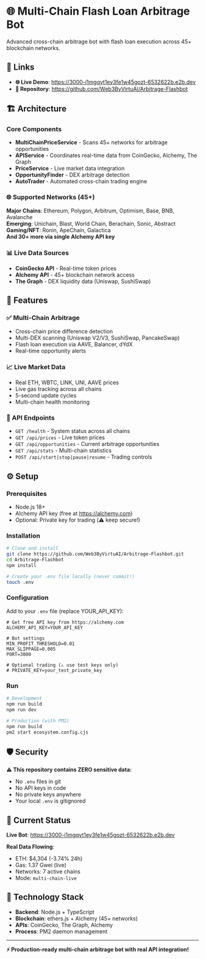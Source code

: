 # 🌐 Multi-Chain Flash Loan Arbitrage Bot

Advanced cross-chain arbitrage bot with flash loan execution across 45+ blockchain networks.

## 🔗 Links
- **🌐 Live Demo**: https://3000-i1mgqyt1ey3fe1w45gozt-6532622b.e2b.dev
- **📂 Repository**: https://github.com/Web3ByVirtuAI/Arbitrage-Flashbot

## 🏗️ Architecture

### Core Components
- **MultiChainPriceService** - Scans 45+ networks for arbitrage opportunities
- **APIService** - Coordinates real-time data from CoinGecko, Alchemy, The Graph
- **PriceService** - Live market data integration
- **OpportunityFinder** - DEX arbitrage detection
- **AutoTrader** - Automated cross-chain trading engine

### 🌐 Supported Networks (45+)
**Major Chains**: Ethereum, Polygon, Arbitrum, Optimism, Base, BNB, Avalanche  
**Emerging**: Unichain, Blast, World Chain, Berachain, Sonic, Abstract  
**Gaming/NFT**: Ronin, ApeChain, Galactica  
**And 30+ more via single Alchemy API key**

### 📊 Live Data Sources
- **CoinGecko API** - Real-time token prices
- **Alchemy API** - 45+ blockchain network access
- **The Graph** - DEX liquidity data (Uniswap, SushiSwap)

## 🚀 Features

### ✅ Multi-Chain Arbitrage
- Cross-chain price difference detection
- Multi-DEX scanning (Uniswap V2/V3, SushiSwap, PancakeSwap)
- Flash loan execution via AAVE, Balancer, dYdX
- Real-time opportunity alerts

### 📈 Live Market Data
- Real ETH, WBTC, LINK, UNI, AAVE prices
- Live gas tracking across all chains
- 5-second update cycles
- Multi-chain health monitoring

### 🔌 API Endpoints
- `GET /health` - System status across all chains
- `GET /api/prices` - Live token prices
- `GET /api/opportunities` - Current arbitrage opportunities
- `GET /api/stats` - Multi-chain statistics
- `POST /api/start|stop|pause|resume` - Trading controls

## ⚙️ Setup

### Prerequisites
- Node.js 18+
- Alchemy API key (free at https://alchemy.com)
- Optional: Private key for trading (⚠️ keep secure!)

### Installation
```bash
# Clone and install
git clone https://github.com/Web3ByVirtuAI/Arbitrage-Flashbot.git
cd Arbitrage-Flashbot
npm install

# Create your .env file locally (never commit!)
touch .env
```

### Configuration
Add to your `.env` file (replace YOUR_API_KEY):
```env
# Get free API key from https://alchemy.com
ALCHEMY_API_KEY=YOUR_API_KEY

# Bot settings
MIN_PROFIT_THRESHOLD=0.01
MAX_SLIPPAGE=0.005
PORT=3000

# Optional trading (⚠️ use test keys only)
# PRIVATE_KEY=your_test_private_key
```

### Run
```bash
# Development
npm run build
npm run dev

# Production (with PM2)
npm run build
pm2 start ecosystem.config.cjs
```

## 🛡️ Security

**⚠️ This repository contains ZERO sensitive data:**
- No `.env` files in git
- No API keys in code  
- No private keys anywhere
- Your local `.env` is gitignored

## 🎯 Current Status

**Live Bot**: https://3000-i1mgqyt1ey3fe1w45gozt-6532622b.e2b.dev

**Real Data Flowing**:
- ETH: $4,304 (-3.74% 24h)
- Gas: 1.37 Gwei (live)
- Networks: 7 active chains
- Mode: `multi-chain-live`

## 🔧 Technology Stack
- **Backend**: Node.js + TypeScript
- **Blockchain**: ethers.js + Alchemy (45+ networks)
- **APIs**: CoinGecko, The Graph, Alchemy
- **Process**: PM2 daemon management

---

**⚡ Production-ready multi-chain arbitrage bot with real API integration!**